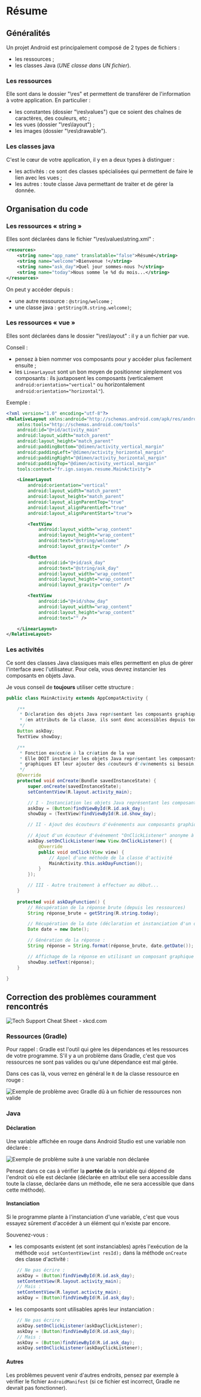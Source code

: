 # Résume

## Généralités

Un projet Android est principalement composé de 2 types de fichiers :
* les ressources ;
* les classes Java (*UNE classe dans UN fichier*).

### Les ressources

Elle sont dans le dossier "\res" et permettent de transférer de l'information à votre application. En particulier :
* les constantes (dossier "\res\values") que ce soient des chaînes de caractères, des couleurs, etc ;
* les vues (dossier "\res\layout") ;
* les images (dossier "\res\drawable").

### Les classes java

C'est le cœur de votre application, il y en a deux types à distinguer :
* les activités : ce sont des classes spécialisées qui permettent de faire le lien avec les vues ;
* les autres : toute classe Java permettant de traiter et de gérer la donnée.

## Organisation du code

### Les ressources « string »

Elles sont déclarées dans le fichier "\res\values\string.xml" :

```xml
<resources>
    <string name="app_name" translatable="false">Résumé</string>
    <string name="welcome">Bienvenue !</string>
    <string name="ask_day">Quel jour sommes-nous ?</string>
    <string name="today">Nous somme le %d du mois...</string>
</resources>
```

On peut y accéder depuis :
* une autre ressource : `@string/welcome` ;
* une classe java : `getString(R.string.welcome)`;

### Les ressources « vue »

Elles sont déclarées dans le dossier "\res\layout\" : il y a un fichier par vue.

Conseil :
* pensez à bien nommer vos composants pour y accéder plus facilement ensuite ;
* les `LinearLayout` sont un bon moyen de positionner simplement vos composants : ils juxtaposent les composants (verticalement `android:orientation="vertical"` ou horizontalement `android:orientation="horizontal"`).

Exemple :
```xml
<?xml version="1.0" encoding="utf-8"?>
<RelativeLayout xmlns:android="http://schemas.android.com/apk/res/android"
    xmlns:tools="http://schemas.android.com/tools"
    android:id="@+id/activity_main"
    android:layout_width="match_parent"
    android:layout_height="match_parent"
    android:paddingBottom="@dimen/activity_vertical_margin"
    android:paddingLeft="@dimen/activity_horizontal_margin"
    android:paddingRight="@dimen/activity_horizontal_margin"
    android:paddingTop="@dimen/activity_vertical_margin"
    tools:context="fr.ign.sasyan.resume.MainActivity">

    <LinearLayout
        android:orientation="vertical"
        android:layout_width="match_parent"
        android:layout_height="match_parent"
        android:layout_alignParentTop="true"
        android:layout_alignParentLeft="true"
        android:layout_alignParentStart="true">

        <TextView
            android:layout_width="wrap_content"
            android:layout_height="wrap_content"
            android:text="@string/welcome"
            android:layout_gravity="center" />

        <Button
            android:id="@+id/ask_day"
            android:text="@string/ask_day"
            android:layout_width="wrap_content"
            android:layout_height="wrap_content"
            android:layout_gravity="center" />

        <TextView
            android:id="@+id/show_day"
            android:layout_width="wrap_content"
            android:layout_height="wrap_content"
            android:text="" />

    </LinearLayout>
</RelativeLayout>
```

### Les activités

Ce sont des classes Java classiques mais elles permettent en plus de gérer l'interface avec l'utilisateur. Pour cela, vous devrez instancier les composants en objets Java.

Je vous conseil de **toujours** utiliser cette structure :

```java
public class MainActivity extends AppCompatActivity {

    /**
     * Déclaration des objets Java représentant les composants graphiques
     * (en attributs de la classe, ils sont donc accessibles depuis toutes les méthodes)
     */
    Button askDay;
    TextView showDay;

    /**
     * Fonction exécutée à la création de la vue
     * Elle DOIT instancier les objets Java représentant les composants
     * graphiques ET leur ajouter des écouteurs d'événements si besoin.
     */
    @Override
    protected void onCreate(Bundle savedInstanceState) {
        super.onCreate(savedInstanceState);
        setContentView(R.layout.activity_main);

        // I - Instanciation les objets Java représentant les composants graphiques
        askDay = (Button)findViewById(R.id.ask_day);
        showDay = (TextView)findViewById(R.id.show_day);

        // II - Ajout des écouteurs d'événements aux composants graphiques représentés par des objets Java

        // Ajout d'un écouteur d'événement "OnClickListener" anonyme à l'objet "Button" askDay représentant le composant "Button" "ask_day"
        askDay.setOnClickListener(new View.OnClickListener() {
            @Override
            public void onClick(View view) {
                // Appel d'une méthode de la classe d'activité
                MainActivity.this.askDayFunction();
            }
        });

        // III - Autre traitement à effectuer au début...
    }
    
    protected void askDayFunction() {
        // Récupération de la réponse brute (depuis les ressources)
        String réponse_brute = getString(R.string.today);

        // Récupération de la date (déclaration et instanciation d'un objet Date)
        Date date = new Date();

        // Génération de la réponse :
        String réponse = String.format(réponse_brute, date.getDate());

        // Affichage de la réponse en utilisant un composant graphique TextView :
        showDay.setText(réponse);
    }

}
```

## Correction des problèmes couramment rencontrés

![Tech Support Cheat Sheet - xkcd.com](https://imgs.xkcd.com/comics/tech_support_cheat_sheet.png "Tech Support Cheat Sheet - xkcd.com")

### Ressources (Gradle)

Pour rappel : Gradle est l'outil qui gère les dépendances et les ressources de votre programme. S'il y a un problème dans Gradle, c'est que vos ressources ne sont pas valides ou qu'une dépendance est mal gérée.

Dans ces cas là, vous verrez en général le `R` de la classe ressource en rouge :

![Exemple de problème avec Gradle dû à un fichier de ressources non valide](screens/1_erreur_r.png "Exemple de problème avec Gradle dû à un fichier de ressources non valide")

### Java

#### Déclaration

Une variable affichée en rouge dans Android Studio est une variable non déclarée :

![Exemple de problème suite à une variable non déclarée](screens/2_erreur_declaration.png "Exemple de problème suite à une variable non déclarée")

Pensez dans ce cas à vérifier la **portée** de la variable qui dépend de l'endroit où elle est déclarée (déclarée en attribut elle sera accessible dans toute la classe, déclarée dans un méthode, elle ne sera accessible que dans cette méthode).

#### Instanciation

Si le programme plante à l'instanciation d'une variable, c'est que vous essayez sûrement d'accéder à un élément qui n'existe par encore.

Souvenez-vous :

* les composants existent (et sont instanciables) après l'exécution de la méthode `void setContentView(int resId);` dans la méthode `onCreate` des classe d'activité :

```java
    // Ne pas écrire :
    askDay = (Button)findViewById(R.id.ask_day);
    setContentView(R.layout.activity_main);
    // Mais :
    setContentView(R.layout.activity_main);
    askDay = (Button)findViewById(R.id.ask_day);
```

* les composants sont utilisables après leur instanciation :

```java
    // Ne pas écrire :
    askDay.setOnClickListener(askDayClickListener);
    askDay = (Button)findViewById(R.id.ask_day);
    // Mais :
    askDay = (Button)findViewById(R.id.ask_day);
    askDay.setOnClickListener(askDayClickListener);
```

#### Autres

Les problèmes peuvent venir d'autres endroits, pensez par exemple à vérifier le fichier `AndroidManifest` (si ce fichier est incorrect, Gradle ne devrait pas fonctionner).
